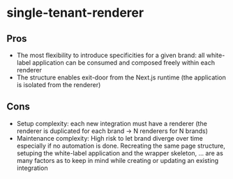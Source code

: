 # single-tenant-renderer

## Pros

- The most flexibility to introduce specificities for a given brand: all white-label application can be consumed and composed freely within each renderer
- The structure enables exit-door from the Next.js runtime (the application is isolated from the renderer)

## Cons

- Setup complexity: each new integration must have a renderer (the renderer is duplicated for each brand -> N renderers for N brands)
- Maintenance complexity: High risk to let brand diverge over time especially if no automation is done. Recreating the same page structure, setuping the white-label application and the wrapper skeleton, ... are as many factors as to keep in mind while creating or updating an existing integration

